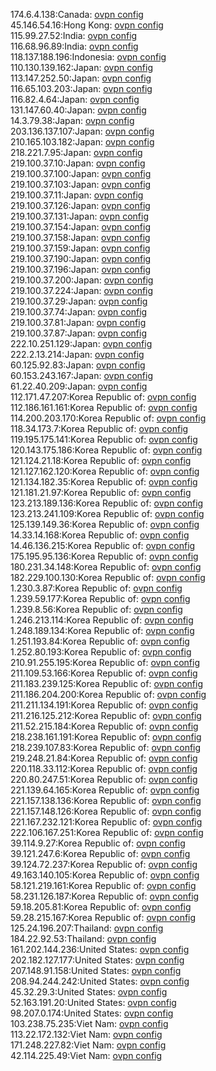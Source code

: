 174.6.4.138:Canada: [ovpn config](vpn/174_6_4_138.ovpn)  
45.146.54.16:Hong Kong: [ovpn config](vpn/45_146_54_16.ovpn)  
115.99.27.52:India: [ovpn config](vpn/115_99_27_52.ovpn)  
116.68.96.89:India: [ovpn config](vpn/116_68_96_89.ovpn)  
118.137.188.196:Indonesia: [ovpn config](vpn/118_137_188_196.ovpn)  
110.130.139.162:Japan: [ovpn config](vpn/110_130_139_162.ovpn)  
113.147.252.50:Japan: [ovpn config](vpn/113_147_252_50.ovpn)  
116.65.103.203:Japan: [ovpn config](vpn/116_65_103_203.ovpn)  
116.82.4.64:Japan: [ovpn config](vpn/116_82_4_64.ovpn)  
131.147.60.40:Japan: [ovpn config](vpn/131_147_60_40.ovpn)  
14.3.79.38:Japan: [ovpn config](vpn/14_3_79_38.ovpn)  
203.136.137.107:Japan: [ovpn config](vpn/203_136_137_107.ovpn)  
210.165.103.182:Japan: [ovpn config](vpn/210_165_103_182.ovpn)  
218.221.7.95:Japan: [ovpn config](vpn/218_221_7_95.ovpn)  
219.100.37.10:Japan: [ovpn config](vpn/219_100_37_10.ovpn)  
219.100.37.100:Japan: [ovpn config](vpn/219_100_37_100.ovpn)  
219.100.37.103:Japan: [ovpn config](vpn/219_100_37_103.ovpn)  
219.100.37.11:Japan: [ovpn config](vpn/219_100_37_11.ovpn)  
219.100.37.126:Japan: [ovpn config](vpn/219_100_37_126.ovpn)  
219.100.37.131:Japan: [ovpn config](vpn/219_100_37_131.ovpn)  
219.100.37.154:Japan: [ovpn config](vpn/219_100_37_154.ovpn)  
219.100.37.158:Japan: [ovpn config](vpn/219_100_37_158.ovpn)  
219.100.37.159:Japan: [ovpn config](vpn/219_100_37_159.ovpn)  
219.100.37.190:Japan: [ovpn config](vpn/219_100_37_190.ovpn)  
219.100.37.196:Japan: [ovpn config](vpn/219_100_37_196.ovpn)  
219.100.37.200:Japan: [ovpn config](vpn/219_100_37_200.ovpn)  
219.100.37.224:Japan: [ovpn config](vpn/219_100_37_224.ovpn)  
219.100.37.29:Japan: [ovpn config](vpn/219_100_37_29.ovpn)  
219.100.37.74:Japan: [ovpn config](vpn/219_100_37_74.ovpn)  
219.100.37.81:Japan: [ovpn config](vpn/219_100_37_81.ovpn)  
219.100.37.87:Japan: [ovpn config](vpn/219_100_37_87.ovpn)  
222.10.251.129:Japan: [ovpn config](vpn/222_10_251_129.ovpn)  
222.2.13.214:Japan: [ovpn config](vpn/222_2_13_214.ovpn)  
60.125.92.83:Japan: [ovpn config](vpn/60_125_92_83.ovpn)  
60.153.243.167:Japan: [ovpn config](vpn/60_153_243_167.ovpn)  
61.22.40.209:Japan: [ovpn config](vpn/61_22_40_209.ovpn)  
112.171.47.207:Korea Republic of: [ovpn config](vpn/112_171_47_207.ovpn)  
112.186.161.161:Korea Republic of: [ovpn config](vpn/112_186_161_161.ovpn)  
114.200.203.170:Korea Republic of: [ovpn config](vpn/114_200_203_170.ovpn)  
118.34.173.7:Korea Republic of: [ovpn config](vpn/118_34_173_7.ovpn)  
119.195.175.141:Korea Republic of: [ovpn config](vpn/119_195_175_141.ovpn)  
120.143.175.186:Korea Republic of: [ovpn config](vpn/120_143_175_186.ovpn)  
121.124.21.18:Korea Republic of: [ovpn config](vpn/121_124_21_18.ovpn)  
121.127.162.120:Korea Republic of: [ovpn config](vpn/121_127_162_120.ovpn)  
121.134.182.35:Korea Republic of: [ovpn config](vpn/121_134_182_35.ovpn)  
121.181.21.97:Korea Republic of: [ovpn config](vpn/121_181_21_97.ovpn)  
123.213.189.136:Korea Republic of: [ovpn config](vpn/123_213_189_136.ovpn)  
123.213.241.109:Korea Republic of: [ovpn config](vpn/123_213_241_109.ovpn)  
125.139.149.36:Korea Republic of: [ovpn config](vpn/125_139_149_36.ovpn)  
14.33.14.168:Korea Republic of: [ovpn config](vpn/14_33_14_168.ovpn)  
14.46.136.215:Korea Republic of: [ovpn config](vpn/14_46_136_215.ovpn)  
175.195.95.136:Korea Republic of: [ovpn config](vpn/175_195_95_136.ovpn)  
180.231.34.148:Korea Republic of: [ovpn config](vpn/180_231_34_148.ovpn)  
182.229.100.130:Korea Republic of: [ovpn config](vpn/182_229_100_130.ovpn)  
1.230.3.87:Korea Republic of: [ovpn config](vpn/1_230_3_87.ovpn)  
1.239.59.177:Korea Republic of: [ovpn config](vpn/1_239_59_177.ovpn)  
1.239.8.56:Korea Republic of: [ovpn config](vpn/1_239_8_56.ovpn)  
1.246.213.114:Korea Republic of: [ovpn config](vpn/1_246_213_114.ovpn)  
1.248.189.134:Korea Republic of: [ovpn config](vpn/1_248_189_134.ovpn)  
1.251.193.84:Korea Republic of: [ovpn config](vpn/1_251_193_84.ovpn)  
1.252.80.193:Korea Republic of: [ovpn config](vpn/1_252_80_193.ovpn)  
210.91.255.195:Korea Republic of: [ovpn config](vpn/210_91_255_195.ovpn)  
211.109.53.166:Korea Republic of: [ovpn config](vpn/211_109_53_166.ovpn)  
211.183.239.125:Korea Republic of: [ovpn config](vpn/211_183_239_125.ovpn)  
211.186.204.200:Korea Republic of: [ovpn config](vpn/211_186_204_200.ovpn)  
211.211.134.191:Korea Republic of: [ovpn config](vpn/211_211_134_191.ovpn)  
211.216.125.212:Korea Republic of: [ovpn config](vpn/211_216_125_212.ovpn)  
211.52.215.184:Korea Republic of: [ovpn config](vpn/211_52_215_184.ovpn)  
218.238.161.191:Korea Republic of: [ovpn config](vpn/218_238_161_191.ovpn)  
218.239.107.83:Korea Republic of: [ovpn config](vpn/218_239_107_83.ovpn)  
219.248.21.84:Korea Republic of: [ovpn config](vpn/219_248_21_84.ovpn)  
220.118.33.112:Korea Republic of: [ovpn config](vpn/220_118_33_112.ovpn)  
220.80.247.51:Korea Republic of: [ovpn config](vpn/220_80_247_51.ovpn)  
221.139.64.165:Korea Republic of: [ovpn config](vpn/221_139_64_165.ovpn)  
221.157.138.136:Korea Republic of: [ovpn config](vpn/221_157_138_136.ovpn)  
221.157.148.126:Korea Republic of: [ovpn config](vpn/221_157_148_126.ovpn)  
221.167.232.121:Korea Republic of: [ovpn config](vpn/221_167_232_121.ovpn)  
222.106.167.251:Korea Republic of: [ovpn config](vpn/222_106_167_251.ovpn)  
39.114.9.27:Korea Republic of: [ovpn config](vpn/39_114_9_27.ovpn)  
39.121.247.6:Korea Republic of: [ovpn config](vpn/39_121_247_6.ovpn)  
39.124.72.237:Korea Republic of: [ovpn config](vpn/39_124_72_237.ovpn)  
49.163.140.105:Korea Republic of: [ovpn config](vpn/49_163_140_105.ovpn)  
58.121.219.161:Korea Republic of: [ovpn config](vpn/58_121_219_161.ovpn)  
58.231.126.187:Korea Republic of: [ovpn config](vpn/58_231_126_187.ovpn)  
59.18.205.81:Korea Republic of: [ovpn config](vpn/59_18_205_81.ovpn)  
59.28.215.167:Korea Republic of: [ovpn config](vpn/59_28_215_167.ovpn)  
125.24.196.207:Thailand: [ovpn config](vpn/125_24_196_207.ovpn)  
184.22.92.53:Thailand: [ovpn config](vpn/184_22_92_53.ovpn)  
161.202.144.236:United States: [ovpn config](vpn/161_202_144_236.ovpn)  
202.182.127.177:United States: [ovpn config](vpn/202_182_127_177.ovpn)  
207.148.91.158:United States: [ovpn config](vpn/207_148_91_158.ovpn)  
208.94.244.242:United States: [ovpn config](vpn/208_94_244_242.ovpn)  
45.32.29.3:United States: [ovpn config](vpn/45_32_29_3.ovpn)  
52.163.191.20:United States: [ovpn config](vpn/52_163_191_20.ovpn)  
98.207.0.174:United States: [ovpn config](vpn/98_207_0_174.ovpn)  
103.238.75.235:Viet Nam: [ovpn config](vpn/103_238_75_235.ovpn)  
113.22.172.132:Viet Nam: [ovpn config](vpn/113_22_172_132.ovpn)  
171.248.227.82:Viet Nam: [ovpn config](vpn/171_248_227_82.ovpn)  
42.114.225.49:Viet Nam: [ovpn config](vpn/42_114_225_49.ovpn)  

